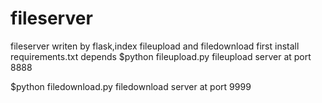 # fileserver
fileserver writen by flask,index fileupload and filedownload
first install requirements.txt depends
$python fileupload.py
fileupload server at port 8888

$python filedownload.py
filedownload server at port 9999
